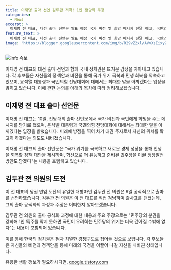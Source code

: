 ```yaml
---
title: 이재명 출마 선언 김두관 저격! 1인 정당화 주장
categories:
  - News
excerpt: >
  이재명 전 대표, 대선 출마 선언문 발표 예정 국가 비전 및 희망 메시지 전달 예고, 국민의힘과 비판 회피 표명. 당권 경쟁자 김두관 전 의원의 대항마로 선언. 민주당 붕괴 막겠다 주장, 지방분권 강조. 윤석열 대통령과 국민의힘 당권 주자 비판 회피, 미래지향적 대안 제시 강조.
feature_text: >
  이재명 전 대표, 대선 출마 선언문 발표 예정 국가 비전 및 희망 메시지 전달 예고, 국민의힘과 비판 회피 표명. 당권 경쟁자 김두관 전 의원의 대항마로 선언. 민주당 붕괴 막겠다 주장, 지방분권 강조. 윤석열 대통령과 국민의힘 당권 주자 비판 회피, 미래지향적 대안 제시 강조.
image: 'https://blogger.googleusercontent.com/img/b/R29vZ2xl/AVvXsEixyZcFfHzMRdzZMjFBmAUKJYCLCGyLL1o632UiGVXcaFdKo_bkvkuCioo0uUKlGfBVcT3P84aROyZIXSBEx3Aw5nCQ3pTgDom1WDC4m8eifvWiAmWEEVb4x6G_l8C0QH225ldMjyaFvpxGEBGNO37VmDTDMHGhJPq73UglMfDca1-0aw/s1600/blogspot.png'
---
```


<p><img src="https://blogger.googleusercontent.com/img/b/R29vZ2xl/AVvXsEixyZcFfHzMRdzZMjFBmAUKJYCLCGyLL1o632UiGVXcaFdKo_bkvkuCioo0uUKlGfBVcT3P84aROyZIXSBEx3Aw5nCQ3pTgDom1WDC4m8eifvWiAmWEEVb4x6G_l8C0QH225ldMjyaFvpxGEBGNO37VmDTDMHGhJPq73UglMfDca1-0aw/s1600/blogspot.png" alt="info 속보" /></p>

<p>이재명 전 대표의 대선 출마 선언과 함께 국내 정치권은 뜨거운 감정을 자아내고 있습니다. 각 후보들은 자신들의 정책안과 비전을 통해 국가 위기 극복과 민생 회복을 약속하고 있으며, 윤석열 대통령과 국민의힘 전당대회에 대해서는 최대한 말을 아끼겠다는 입장을 밝히고 있습니다. 이에 관한 논의를 아래의 목차에 따라 정리해보겠습니다.</p>

<h2 data-ke-size="size26">이재명 전 대표 출마 선언문</h2>

<p>이재명 전 대표는 10일, 전당대회 출마 선언문에서 국가 비전과 국민에게 희망을 주는 메시지를 담기로 했으며, 윤석열 대통령과 국민의힘 전당대회에 대해서는 최대한 말을 아끼겠다는 입장을 밝혔습니다. 미래에 방점을 찍어 차기 대권 주자로서 자신의 위치를 확고히 하겠다는 의도도 내비쳤습니다.</p>

<p data-ke-size="size16">이재명 전 대표의 출마 선언문은 "국가 위기를 극복하고 새로운 경제 성장을 통해 민생을 회복할 정책 대안을 제시하며, 혁신으로 더 유능하고 준비된 민주당을 이끌 정당발전 방안도 담겠다"는 내용을 포함하고 있습니다.</p>

<h2 data-ke-size="size26">김두관 전 의원의 도전</h2>

<p>이 전 대표의 당권 연임 도전의 유일한 대항마인 김두관 전 의원은 9일 공식적으로 출마를 선언하였습니다. 김두관 전 의원은 이 전 대표를 직접 겨냥하며 출사표를 던졌는데, 그의 출마 공식화의 과정과 주장은 어떠한지 알아보겠습니다.</p>

<p data-ke-size="size16">김두관 전 의원의 출마 공식화 과정에 대한 내용과 주요 주장으로는 "민주당의 분권을 강화해 1인 독주를 막지 못하면 국민이 우려하는 민주당의 위기는 더욱 깊어질 수밖에 없다"는 내용이 포함되어 있습니다.</p>

<p>이를 통해 한국의 정치권은 점차 치열한 경쟁구도로 접어들 것으로 보입니다. 각 후보들은 자신들의 비전과 정책안을 통해 미래의 국정을 이끌어 나갈 자신을 내비친 상태입니다.</p>
유용한 생활 정보가 필요하시다면, <a href="https://qoogle.tistory.com" rel="dofollow">qoogle.tistory.com</a>



